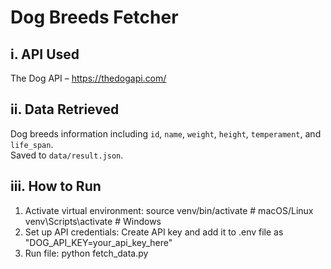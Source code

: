 # Dog Breeds Fetcher

## i. API Used
The Dog API – https://thedogapi.com/

## ii. Data Retrieved
Dog breeds information including `id`, `name`, `weight`, `height`, `temperament`, and `life_span`.  
Saved to `data/result.json`.

## iii. How to Run
1. Activate virtual environment:
   source venv/bin/activate   # macOS/Linux
   venv\Scripts\activate      # Windows
2. Set up API credentials:
   Create API key and add it to .env file as "DOG_API_KEY=your_api_key_here"
3. Run file:
   python fetch_data.py